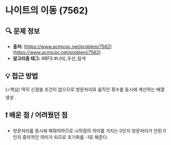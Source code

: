# 나이트의 이동 (7562)

## 🔍 문제 정보

- **출처:** [https://www.acmicpc.net/problem/7562](https://www.acmicpc.net/problem/7562)
- **알고리즘 태그:** #BFS #너비_우선_탐색

## 💡 접근 방법

(⭐핵심) 딱히 신경쓸 조건이 없으므로 방문처리와 움직인 횟수를 동시에 계산하는 배열 생성
.

## ❗️ 배운 점 / 어려웠던 점
- 방문처리를 동시에 해줘야하므로 시작점의 의미를 가지는 0인지 방문처리가 안된 0인지 중의적인 의미가 되므로 초기화를 -1로 해준다.